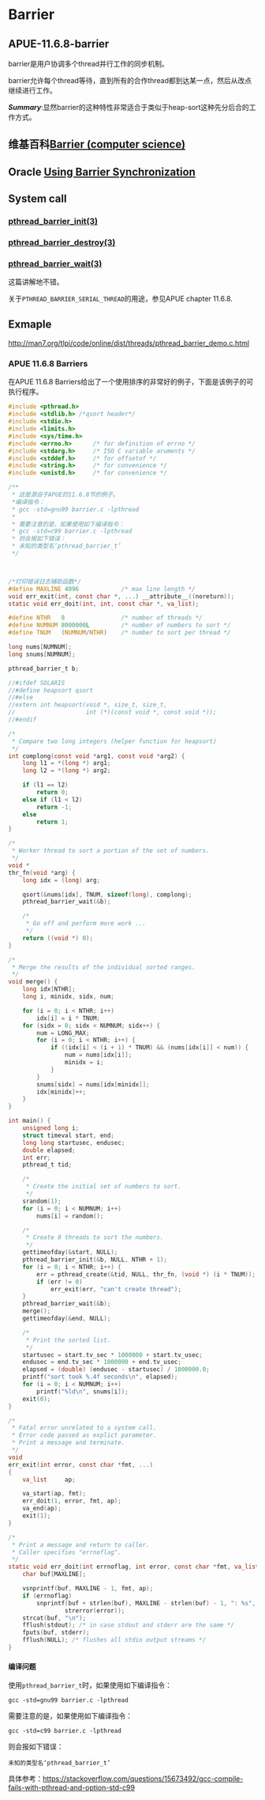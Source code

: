 # Barrier

## APUE-11.6.8-barrier

barrier是用户协调多个thread并行工作的同步机制。

barrier允许每个thread等待，直到所有的合作thread都到达某一点，然后从改点继续进行工作。

***Summary***:显然barrier的这种特性非常适合于类似于heap-sort这种先分后合的工作方式。

## 维基百科[Barrier (computer science)](https://en.wikipedia.org/wiki/Barrier_(computer_science))



## Oracle [Using Barrier Synchronization](https://docs.oracle.com/cd/E19253-01/816-5137/gfwek/index.html)



## System call

### [pthread_barrier_init(3)](https://linux.die.net/man/3/pthread_barrier_init)

### [pthread_barrier_destroy(3)](http://man7.org/linux/man-pages/man3/pthread_barrier_destroy.3p.html)

### [pthread_barrier_wait(3)](https://linux.die.net/man/3/pthread_barrier_wait)

这篇讲解地不错。

关于`PTHREAD_BARRIER_SERIAL_THREAD`的用途，参见APUE chapter 11.6.8.

## Exmaple

http://man7.org/tlpi/code/online/dist/threads/pthread_barrier_demo.c.html



### APUE 11.6.8 Barriers

在APUE 11.6.8 Barriers给出了一个使用排序的非常好的例子，下面是该例子的可执行程序。

```c
#include <pthread.h>
#include <stdlib.h> /*qsort header*/
#include <stdio.h>
#include <limits.h>
#include <sys/time.h>
#include <errno.h>		/* for definition of errno */
#include <stdarg.h>		/* ISO C variable aruments */
#include <stddef.h>		/* for offsetof */
#include <string.h>		/* for convenience */
#include <unistd.h>		/* for convenience */

/**
 * 这是源自于APUE的11.6.8节的例子。
 *编译指令：
 * gcc -std=gnu99 barrier.c -lpthread
 *
 * 需要注意的是，如果使用如下编译指令：
 * gcc -std=c99 barrier.c -lpthread
 * 则会报如下错误：
 * 未知的类型名‘pthread_barrier_t’
 */



/*打印错误日志辅助函数*/
#define	MAXLINE	4096			/* max line length */
void err_exit(int, const char *, ...) __attribute__((noreturn));
static void err_doit(int, int, const char *, va_list);

#define NTHR   8				/* number of threads */
#define NUMNUM 8000000L			/* number of numbers to sort */
#define TNUM   (NUMNUM/NTHR)	/* number to sort per thread */

long nums[NUMNUM];
long snums[NUMNUM];

pthread_barrier_t b;

//#ifdef SOLARIS
//#define heapsort qsort
//#else
//extern int heapsort(void *, size_t, size_t,
//                    int (*)(const void *, const void *));
//#endif

/*
 * Compare two long integers (helper function for heapsort)
 */
int complong(const void *arg1, const void *arg2) {
	long l1 = *(long *) arg1;
	long l2 = *(long *) arg2;

	if (l1 == l2)
		return 0;
	else if (l1 < l2)
		return -1;
	else
		return 1;
}

/*
 * Worker thread to sort a portion of the set of numbers.
 */
void *
thr_fn(void *arg) {
	long idx = (long) arg;

	qsort(&nums[idx], TNUM, sizeof(long), complong);
	pthread_barrier_wait(&b);

	/*
	 * Go off and perform more work ...
	 */
	return ((void *) 0);
}

/*
 * Merge the results of the individual sorted ranges.
 */
void merge() {
	long idx[NTHR];
	long i, minidx, sidx, num;

	for (i = 0; i < NTHR; i++)
		idx[i] = i * TNUM;
	for (sidx = 0; sidx < NUMNUM; sidx++) {
		num = LONG_MAX;
		for (i = 0; i < NTHR; i++) {
			if ((idx[i] < (i + 1) * TNUM) && (nums[idx[i]] < num)) {
				num = nums[idx[i]];
				minidx = i;
			}
		}
		snums[sidx] = nums[idx[minidx]];
		idx[minidx]++;
	}
}

int main() {
	unsigned long i;
	struct timeval start, end;
	long long startusec, endusec;
	double elapsed;
	int err;
	pthread_t tid;

	/*
	 * Create the initial set of numbers to sort.
	 */
	srandom(1);
	for (i = 0; i < NUMNUM; i++)
		nums[i] = random();

	/*
	 * Create 8 threads to sort the numbers.
	 */
	gettimeofday(&start, NULL);
	pthread_barrier_init(&b, NULL, NTHR + 1);
	for (i = 0; i < NTHR; i++) {
		err = pthread_create(&tid, NULL, thr_fn, (void *) (i * TNUM));
		if (err != 0)
			err_exit(err, "can't create thread");
	}
	pthread_barrier_wait(&b);
	merge();
	gettimeofday(&end, NULL);

	/*
	 * Print the sorted list.
	 */
	startusec = start.tv_sec * 1000000 + start.tv_usec;
	endusec = end.tv_sec * 1000000 + end.tv_usec;
	elapsed = (double) (endusec - startusec) / 1000000.0;
	printf("sort took %.4f seconds\n", elapsed);
	for (i = 0; i < NUMNUM; i++)
		printf("%ld\n", snums[i]);
	exit(0);
}

/*
 * Fatal error unrelated to a system call.
 * Error code passed as explict parameter.
 * Print a message and terminate.
 */
void
err_exit(int error, const char *fmt, ...)
{
	va_list		ap;

	va_start(ap, fmt);
	err_doit(1, error, fmt, ap);
	va_end(ap);
	exit(1);
}

/*
 * Print a message and return to caller.
 * Caller specifies "errnoflag".
 */
static void err_doit(int errnoflag, int error, const char *fmt, va_list ap) {
	char buf[MAXLINE];

	vsnprintf(buf, MAXLINE - 1, fmt, ap);
	if (errnoflag)
		snprintf(buf + strlen(buf), MAXLINE - strlen(buf) - 1, ": %s",
				strerror(error));
	strcat(buf, "\n");
	fflush(stdout); /* in case stdout and stderr are the same */
	fputs(buf, stderr);
	fflush(NULL); /* flushes all stdio output streams */
}

```



#### 编译问题

使用`pthread_barrier_t`时，如果使用如下编译指令：
```
gcc -std=gnu99 barrier.c -lpthread
```
需要注意的是，如果使用如下编译指令：
```
gcc -std=c99 barrier.c -lpthread
```
则会报如下错误：
```
未知的类型名‘pthread_barrier_t’
```

具体参考：https://stackoverflow.com/questions/15673492/gcc-compile-fails-with-pthread-and-option-std-c99